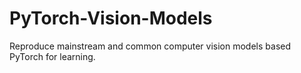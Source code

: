 # PyTorch-Vision-Models
Reproduce mainstream and common computer vision models based PyTorch for learning.

